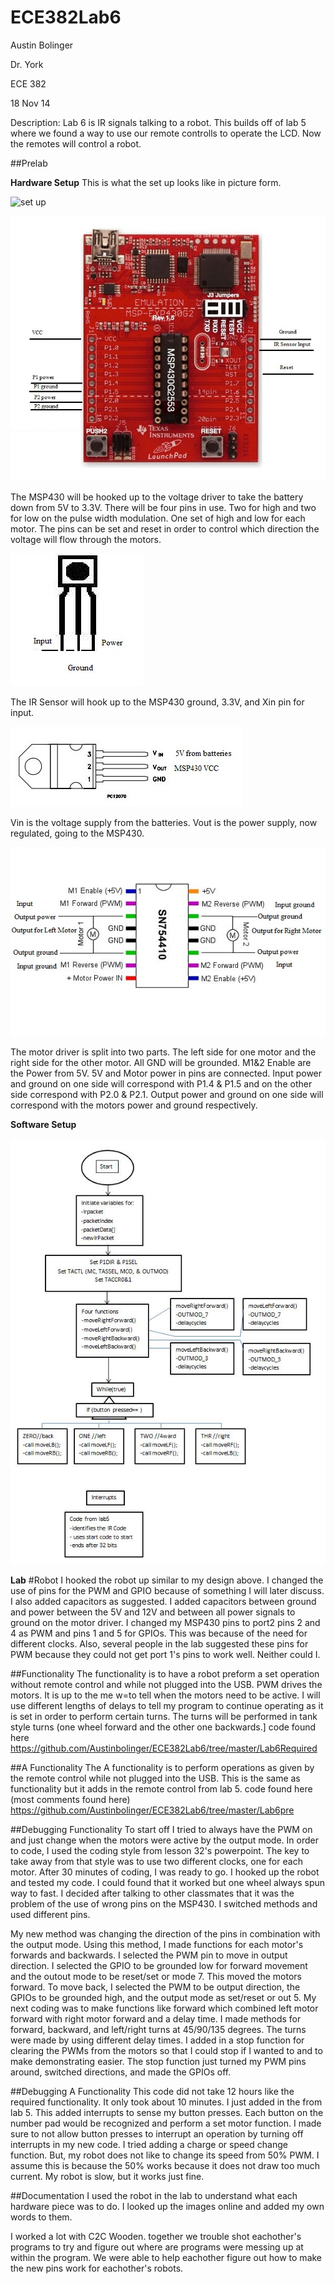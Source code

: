 ECE382Lab6
==========
Austin Bolinger

Dr. York

ECE 382

18 Nov 14


Description: Lab 6 is IR signals talking to a robot. This builds off of lab 5 where we found a way to use our remote controlls to operate the LCD. Now the remotes will control a robot.


##Prelab

**Hardware Setup**
This is what the set up looks like in picture form.

![set up]( https://github.com/Austinbolinger/ECE382Lab6/blob/master/Setup1.jpg?raw=true "Set Up" )

![MSP430]( https://github.com/Austinbolinger/ECE382Lab6/blob/master/MSP430.JPG?raw=true "MSP430" )

The MSP430 will be hooked up to the voltage driver to take the battery down from 5V to 3.3V. There will be four pins in use. Two for high and two for low on the pulse width modulation. One set of high and low for each motor. The pins can be set and reset in order to control which direction the voltage will flow through the motors.

![IR Sensor]( https://github.com/Austinbolinger/ECE382Lab6/blob/master/IRSensor.JPG?raw=true "IR Sensor" )

The IR Sensor will hook up to the MSP430 ground, 3.3V, and Xin pin for input.

![Voltage Regulator]( https://github.com/Austinbolinger/ECE382Lab6/blob/master/voltageRegulator.JPG?raw=true "Voltage Regulator" )

Vin is the voltage supply from the batteries. Vout is the power supply, now regulated, going to the MSP430.

![Motor Driver]( https://github.com/Austinbolinger/ECE382Lab6/blob/master/motorDriver.jpg?raw=true "Motor Driver" )

The motor driver is split into two parts. The left side for one motor and the right side for the other motor. All GND will be grounded. M1&2 Enable are the Power from 5V. 5V and Motor power in pins are connected. Input power and ground on one side will correspond with P1.4 & P1.5 and on the other side correspond with P2.0 & P2.1. Output power and ground on one side will correspond with the motors power and ground respectively.

**Software Setup**

![Flow Chart]( https://github.com/Austinbolinger/ECE382Lab6/blob/master/flowchart.JPG?raw=true "Flow Chart" )



**Lab**
#Robot
I hooked the robot up similar to my design above. I changed the use of pins for the PWM and GPIO because of something I will later discuss. I also added capacitors as suggested. I added capacitors between ground and power between the 5V and 12V and between all power signals to ground on the motor driver. I changed my MSP430 pins to port2 pins 2 and 4 as PWM and pins 1 and 5 for GPIOs. This was because of the need for different clocks. Also, several people in the lab suggested these pins for PWM because they could not get port 1's pins to work well. Neither could I.

##Functionality
The functionality is to have a robot preform a set operation without remote control and while not plugged into the USB. PWM drives the motors. It is up to the me w=to tell when the motors need to be active. I will use different lengths of delays to tell my program to continue operating as it is set in order to perform certain turns. The turns will be performed in tank style turns (one wheel forward and the other one backwards.]
code found here 
https://github.com/Austinbolinger/ECE382Lab6/tree/master/Lab6Required

##A Functionality
The A functionality is to perform operations as given by the remote control while not plugged into the USB. This is the same as functionality but it adds in the remote control from lab 5.
code found here (most comments found here)
https://github.com/Austinbolinger/ECE382Lab6/tree/master/Lab6pre

##Debugging Functionality
To start off I tried to always have the PWM on and just change when the motors were active by the output mode. In order to code, I used the coding style from lesson 32's powerpoint. The key to take away from that style was to use two different clocks, one for each motor. After 30 minutes of coding, I was ready to go. I hooked up the robot and tested my code. I could found that it worked but one wheel always spun way to fast. I decided after talking to other classmates that it was the problem of the use of wrong pins on the MSP430. I switched methods and used different pins. 

My new method was changing the direction of the pins in combination with the output mode. Using this method, I made functions for each motor's forwards and backwards. I selected the PWM pin to move in output direction. I selected the GPIO to be grounded low for forward movement and the outout mode to be reset/set or mode 7. This moved the motors forward. To move back, I selected the PWM to be output direction, the GPIOs to be grounded high, and the output mode as set/reset or out 5. My next coding was to make functions like forward which combined left motor forward with right motor forward and a delay time. I made methods for forward, backward, and left/right turns at 45/90/135 degrees. The turns were made by using different delay times. I added in a stop function for clearing the PWMs from the motors so that I could stop if I wanted to and to make demonstrating easier. The stop function just turned my PWM pins around, switched directions, and made the GPIOs off.

##Debugging A Functionality
This code did not take 12 hours like the required functionality. It only took about 10 minutes. I just added in the from lab 5. This added interrupts to sense my button presses. Each button on the number pad would be recognized and perform a set motor function. I made sure to not allow button presses to interrupt an operation by turning off interrupts in my new code. I tried adding a charge or speed change function. But, my robot does not like to change its speed from 50% PWM. I assume this is because the 50% works because it does not draw too much current. My robot is slow, but it works just fine.

##Documentation
I used the robot in the lab to understand what each hardware piece was to do. I looked up the images online and added my own words to them.

I worked a lot with C2C Wooden. together we trouble shot eachother's programs to try and figure out where are programs were messing up at within the program. We were able to help eachother figure out how to make the new pins work for eachother's robots.
